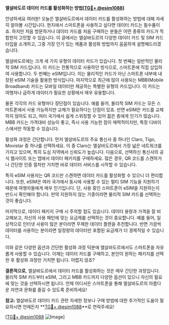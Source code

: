 **엘살바도르 데이터 카드를 활성화하는 방법[[TG💪+ @esim1088](https://t.me/s/esim1088)]**

안녕하세요 여러분! 오늘은 엘살바도르에서 데이터 카드를 활성화하는 방법에 대해 자세히 알아볼 시간입니다. 현지에서 스마트폰을 사용하고 싶다면 데이터 카드는 필수품이죠. 하지만 처음 방문하거나 데이터 카드를 처음 구매하는 분들은 어떤 종류의 카드가 적합한지 고민할 수 있습니다. 이 글에서는 엘살바도르의 다양한 데이터 카드 및 SIM 카드 타입을 소개하고, 그중 가장 인기 있는 제품과 활성화 방법까지 꼼꼼하게 설명해드리겠습니다.

엘살바도르에는 크게 세 가지 유형의 데이터 카드가 있습니다. 첫 번째는 일반적인 물리적 SIM 카드입니다. 이 카드는 전통적으로 사용하던 방식으로, 스마트폰에 직접 삽입하여 사용합니다. 두 번째는 eSIM입니다. 이는 물리적인 카드가 아닌 스마트폰 내부에 내장된 eSIM 기술을 활용한 방식입니다. 마지막으로 최근에 많이 사용되는 MBB(Mobile Broadband) 카드는 모바일 데이터만 제공하는 특별한 유형의 카드입니다. 이 카드는 여행자나 급하게 데이터가 필요한 상황에서 매우 유용합니다.

물론 각각의 카드 유형마다 장단점이 있습니다. 예를 들어, 물리적 SIM 카드는 모든 스마트폰에서 사용 가능하지만 교체가 필요하다는 단점이 있죠. 반면 eSIM은 카드를 교체하지 않아도 되고, 여러 국가에서 쉽게 스위칭할 수 있어 젊은 층에게 인기가 많습니다. MBB 카드는 가격대비 성능이 좋고, 즉시 사용 가능한 점이 매력적이지만, 특정 디바이스에서만 작동할 수 있습니다.

활성화 과정은 간단합니다. 먼저 엘살바도르의 주요 통신사 중 하나인 Claro, Tigo, Movistar 중 하나를 선택하세요. 이 중 Claro는 엘살바도르에서 가장 넓은 네트워크를 가지고 있으며, 특히 도심 지역에서 신뢰도가 높습니다. 다음으로, 선택하신 통신사의 공식 웹사이트 또는 앱에서 데이터 패키지를 구매하세요. 많은 경우, QR 코드를 스캔하거나 간단한 인증 절차만 거치면 바로 데이터 서비스를 시작할 수 있습니다.

특히 eSIM 사용자는 QR 코드만 스캔하면 데이터 카드를 활성화할 수 있으니 더 편리합니다. 또한, eSIM은 여러 국가에서 동시에 사용할 수 있는 멀티 SIM 기능을 지원하기 때문에 여행자들에게 매우 인기입니다. 단, 사용 중인 스마트폰이 eSIM을 지원하는지 반드시 확인해야 합니다. 만약 지원하지 않는 기종이라면 물리적 SIM 카드를 선택하는 것이 좋습니다.

마지막으로, 데이터 패키지 구매 시 주의할 점도 있습니다. 데이터 용량과 가격을 잘 비교해보고, 자신의 사용 패턴에 맞는 요금제를 선택하는 것이 중요합니다. 예를 들어, 일상적으로 인터넷 사용이 많은 분이라면 무제한 데이터 플랜을 추천합니다. 반면 가끔씩 데이터를 사용하는 분이라면 일정량의 데이터만 포함된 요금제가 더 경제적일 수 있습니다.

이와 같은 다양한 옵션과 간단한 활성화 과정 덕분에 엘살바도르에서도 스마트폰을 자유롭게 사용할 수 있습니다. 이제는 데이터 카드를 구매하고, 본인이 원하는 패키지를 선택한 후 활성화 과정만 거치면 됩니다. 어렵지 않죠?

**결론적으로**, 엘살바도르에서 데이터 카드를 활성화하는 것은 매우 간단한 과정입니다. 물리적 SIM 카드부터 eSIM, 그리고 MBB 카드까지 다양한 옵션이 있으니 자신의 필요에 맞는 것을 선택하시면 됩니다. 언제 어디서든 스마트폰을 통해 엘살바도르의 아름다운 자연과 문화를 즐길 수 있도록 준비하세요!

**참고:** 엘살바도르 데이터 카드 관련 자세한 정보나 구매 방법에 대한 추가적인 도움이 필요하시면 언제든지 **[TG💪+ @esim1088](https://t.me/s/esim1088)**로 연락주세요!  

[[TG💪+ @esim1088](https://t.me/s/esim1088) ![Image](https://i.postimg.cc/Y0z9fWf4/image.png)]